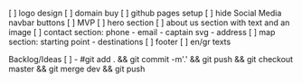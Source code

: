[ ] logo design
[ ] domain buy
[ ] github pages setup
[ ] hide Social Media navbar buttons
[ ] MVP
    [ ] hero section
    [ ] about us section with text and an image
    [ ] contact section: phone - email - captain svg - address
    [ ] map section: starting point - destinations
    [ ] footer
    [ ] en/gr texts

Backlog/Ideas
[ ] -
#git add . && git commit -m'.' && git push && git checkout master && git merge dev && git push